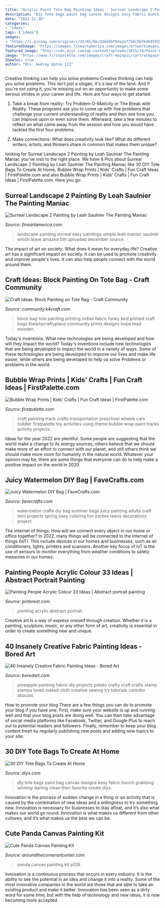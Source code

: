 ```yaml
---
title: "Acrylic Paint Tote Bag Painting Ideas : Surreal Landscape 2 Painting By Leah Saulnier The Painting Maniac"
description: "Diy tote bags paint bag canvas designs easy fabric bunch grabbing whimsy darling clean then favorite create diys"
date: "2022-11-30"
categories:
- "ideas"
tags: ["ideas"]
images:
- "https://i.pinimg.com/originals/d3/65/6b/d3656bf04a2e7750c5bf64b85935178d.jpg"
featuredImage: "https://images.fineartamerica.com/images/artworkimages/mediumlarge/1/surreal-landscape-2-leah-saulnier-the-painting-maniac.jpg"
featured_image: "http://cdn.diys.com/wp-content/uploads/2015/10/Paint-DIY-Tote.jpg"
image: "https://www.firstpalette.com/images/craft-mainpic/cartrackpainting-main.jpg"
ShowToc: true
author: "Mrs. Audrey Upton III"
---
```



Creative thinking can help you solve problems
Creative thinking can help you solve problems. This isn't just a slogan, it's a law of the land. And if you're not using it, you're missing out on an opportunity to make some serious strides in your career and life. Here are four ways to get started: 
1. Take a break from reality: Try Problem-O-Maticity or The Break with Reality. These programs ask you to come up with five problems that challenge your current understanding of reality and then see how you can improve upon or even solve them. Afterward, take a few minutes to reflect on what came away from the session and how you would have tackled the first four problems. 

2. Make connections: What does creativity look like? What do different writers, artists, and thinkers share in common that makes them unique?

	

		
looking for Surreal Landscape 2 Painting by Leah Saulnier The Painting Maniac you've visit to the right place. We have 8 Pics about Surreal Landscape 2 Painting by Leah Saulnier The Painting Maniac like 30 DIY Tote Bags To Create At Home, Bubble Wrap Prints | Kids&#039; Crafts | Fun Craft Ideas | FirstPalette.com and also Bubble Wrap Prints | Kids&#039; Crafts | Fun Craft Ideas | FirstPalette.com. Here you go:
		
    
## Surreal Landscape 2 Painting By Leah Saulnier The Painting Maniac

<img loading=lazy src="https://images.fineartamerica.com/images/artworkimages/mediumlarge/1/surreal-landscape-2-leah-saulnier-the-painting-maniac.jpg" onerror="this.onerror=null;this.src='https://tse2.mm.bing.net/th?id=OIP.T_IvNdPHVZVIi5McH2xsTwHaKQ&amp;pid=15.1';" alt="Surreal Landscape 2 Painting by Leah Saulnier The Painting Maniac">

_Source: fineartamerica.com_

>landscape painting surreal easy paintings simple leah maniac saulnier which leave amazed 5th uploaded december source. 

	

The impact of art on society: What does it mean for everyday life?
Creative art has a significant impact on society. It can be used to promote creativity and improve people's lives. It can also help people connect with the world around them.

    
## Craft Ideas: Block Painting On Tote Bag - Craft Community

<img loading=lazy src="http://community.k4craft.com/wp-content/uploads/2017/07/Block-print-ideas-1.jpg" onerror="this.onerror=null;this.src='https://tse4.mm.bing.net/th?id=OIP.8T_PGp1O7n2uYvcv01YpuAHaNQ&amp;pid=15.1';" alt="Craft Ideas: Block Painting on Tote Bag - Craft Community">

_Source: community.k4craft.com_

>block bag tote painting printing indian fabric funky bird printed craft bags theartycraftyplace community prints designs hope read wooden. 

	

Today's inventions: What new technologies are being developed and how will they impact the world?
Today's inventions include new technologies that are being developed to impact the world in a variety of ways. Some of these technologies are being developed to improve our lives and make life easier, while others are being developed to help us solve Problems or problems in the world.

    
## Bubble Wrap Prints | Kids&#039; Crafts | Fun Craft Ideas | FirstPalette.com

<img loading=lazy src="https://www.firstpalette.com/images/craft-mainpic/cartrackpainting-main.jpg" onerror="this.onerror=null;this.src='https://tse2.mm.bing.net/th?id=OIP.dmycvcV7bIq3S_pPMtOfogHaE8&amp;pid=15.1';" alt="Bubble Wrap Prints | Kids&#039; Crafts | Fun Craft Ideas | FirstPalette.com">

_Source: firstpalette.com_

>craft painting track crafts transportation preschool wheels cars toddler firstpalette toy activities using theme bubble wrap paint tracks activity projects. 

	

Ideas for the year 2022 are plentiful. Some people are suggesting that the world make a change to its energy sources, others believe that we should make more of an effort to connect with our planet, and still others think we should make more room for humanity in the natural world. Whatever your opinion may be, there are some things that everyone can do to help make a positive impact on the world in 2020.

    
## Juicy Watermelon DIY Bag | FaveCrafts.com

<img loading=lazy src="https://irepo.primecp.com/2016/04/276574/Juicy-Watermelon-DIY-Bag_Large600_ID-1605858.jpg?v=1605858" onerror="this.onerror=null;this.src='https://tse4.mm.bing.net/th?id=OIP.bGP39TYTAnubVZ0Kmd27UADLEy&amp;pid=15.1';" alt="Juicy Watermelon DIY Bag | FaveCrafts.com">

_Source: favecrafts.com_

>watermelon crafts diy bag summer bags juicy painting adults craft mini projects spring easy coloring fun parties teens decorations project. 

	

The internet of things: How will we connect every object in our home or office together?
In 2022, many things will be connected to the internet of things (IoT). This include devices in our homes and businesses, such as air conditioners, lights, printers and scanners. Another key focus of IoT is the use of sensors to monitor everything from weather conditions to safety measures in our homes.

    
## Painting People Acrylic Colour 33 Ideas | Abstract Portrait Painting

<img loading=lazy src="https://i.pinimg.com/originals/d3/65/6b/d3656bf04a2e7750c5bf64b85935178d.jpg" onerror="this.onerror=null;this.src='https://tse3.mm.bing.net/th?id=OIP.9oASD0wufTJOG8_0hC-hWgAAAA&amp;pid=15.1';" alt="Painting People Acrylic Colour 33 Ideas | Abstract portrait painting">

_Source: pinterest.com_

>painting acrylic abstract portrait. 

	

Creative art is a way of express oneself through creation. Whether it is a painting, sculpture, music, or any other form of art, creativity is essential in order to create something new and unique.

    
## 40 Insanely Creative Fabric Painting Ideas - Bored Art

<img loading=lazy src="https://www.boredart.com/wp-content/uploads/2017/09/Creative-Fabric-Painting-Ideas-24.jpg" onerror="this.onerror=null;this.src='https://tse3.mm.bing.net/th?id=OIP.HY9TZfH-2v8rJ0G2_iL-PAAAAA&amp;pid=15.1';" alt="40 Insanely Creative Fabric Painting Ideas - Bored Art">

_Source: boredart.com_

>pineapple painting fabric diy projects potato crafty craft crafts stamp stamps loveit makeit cloth creative sewing try tutorials carimbo abacaxi. 

	

How to promote your blog
There are a few things you can do to promote your blog if you have one. First, make sure your website is up and running well and that your blog posts are doing well. You can then take advantage of social media platforms like Facebook, Twitter, and Google Plus to reach out to potential readers and followers. Finally, remember to keep your blog content fresh by regularly publishing new posts and adding new topics to your site.

    
## 30 DIY Tote Bags To Create At Home

<img loading=lazy src="http://cdn.diys.com/wp-content/uploads/2015/10/Paint-DIY-Tote.jpg" onerror="this.onerror=null;this.src='https://tse1.mm.bing.net/th?id=OIP.EQt915H5u4I0EDNbM9hw2QHaLH&amp;pid=15.1';" alt="30 DIY Tote Bags To Create At Home">

_Source: diys.com_

>diy tote bags paint bag canvas designs easy fabric bunch grabbing whimsy darling clean then favorite create diys. 

	

Innovation is the process of sudden change in a thing or an activity that is caused by the combination of new ideas and a willingness to try something new. Innovation is necessary for businesses to stay afloat, and it’s also what makes our world go round. Innovation is what makes us different from other cultures, and it’s what makes us the best we can be.

    
## Cute Panda Canvas Painting Kit

<img loading=lazy src="https://www.aroundthecornerartcenter.com/uploads/6/9/7/7/69779499/s497562869753162043_p128_i47_w724.png" onerror="this.onerror=null;this.src='https://tse4.mm.bing.net/th?id=OIP.aCmxAJKQuDMVSer88smh3gHaJv&amp;pid=15.1';" alt="Cute Panda Canvas Painting Kit">

_Source: aroundthecornerartcenter.com_

>panda canvas painting kit p128. 

	

Innovation is a continuous process that occurs in every industry. It is the ability to see the potential in an idea and change it into a reality. Some of the most innovative companies in the world are those that are able to take an existing product and make it better. Innovation has been seen as a dirty word for some time, but with the help of technology and new ideas, it is now becoming more accepted.

